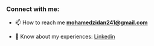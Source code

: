 <h3 align="left">Connect with me:</h3>

- 📫 How to reach me **mohamedzidan241@gmail.com**

- 📄 Know about my experiences: [Linkedin](https://www.linkedin.com/in/mohamedahmed241/)

